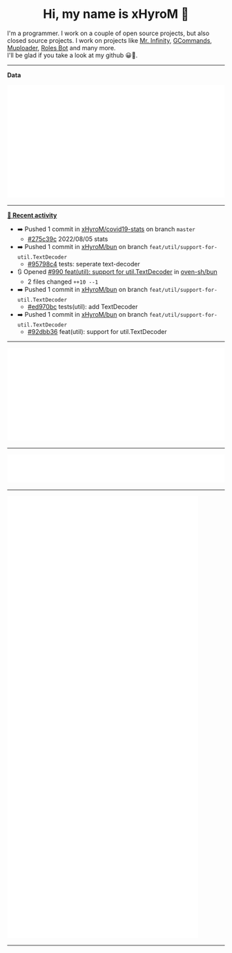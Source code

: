 <p align="center">
    <!-- <img src="https://avatars.githubusercontent.com/u/56601352" width="192" alt="hyro's pfp" /> -->
    <h1 align="center">Hi, my name is xHyroM 👋</h1>
</p>

I'm a programmer. I work on a couple of open source projects, but also closed source projects. I work on projects like [Mr. Infinity](https://discord.com/oauth2/authorize?client_id=720321585625694239&scope=bot%20applications.commands&permissions=8&redirect_uri=https://blobs.gq/imanager&prompt=consent&response_type=code), [GCommands](https://github.com/Garlic-Team/GCommands), [Muploader](https://github.com/xHyroM/Muploader), [Roles Bot](https://github.com/xHyroM/roles-bot) and many more.  
I'll be glad if you take a look at my github 😀👀.

___
**Data**

<img src="https://github.com/xHyroM/xHyroM/blob/master/.cache/base.svg">

___

**[📰 Recent activity](https://github.com/xHyroM)**
* ➡️ Pushed 1 commit in [xHyroM/covid19-stats](https://github.com/xHyroM/covid19-stats) on branch `master`
  * [#275c39c](https://github.com/xHyroM/covid19-stats/commit/275c39c) 2022/08/05 stats
* ➡️ Pushed 1 commit in [xHyroM/bun](https://github.com/xHyroM/bun) on branch `feat/util/support-for-util.TextDecoder`
  * [#95798c4](https://github.com/xHyroM/bun/commit/95798c4) tests: seperate text-decoder
* 🔃 Opened [#990 feat(util): support for util.TextDecoder](https://github.com/oven-sh/bun/pull/990) in [oven-sh/bun](https://github.com/oven-sh/bun)
  * 2 files changed `++10 --1`
* ➡️ Pushed 1 commit in [xHyroM/bun](https://github.com/xHyroM/bun) on branch `feat/util/support-for-util.TextDecoder`
  * [#ed970bc](https://github.com/xHyroM/bun/commit/ed970bc) tests(util): add TextDecoder
* ➡️ Pushed 1 commit in [xHyroM/bun](https://github.com/xHyroM/bun) on branch `feat/util/support-for-util.TextDecoder`
  * [#92dbb36](https://github.com/xHyroM/bun/commit/92dbb36) feat(util): support for util.TextDecoder


___

<img src="https://github.com/xHyroM/xHyroM/blob/master/.cache/isocalendar.svg">

___

<img src="https://github.com/xHyroM/xHyroM/blob/master/.cache/languages.svg">

___

<img src="https://github.com/xHyroM/xHyroM/blob/master/.cache/achievements.svg">

___
